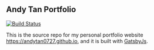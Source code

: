 ##  Andy Tan Portfolio

[![Build Status](https://travis-ci.com/andytan0727/dev-portfolio.svg?branch=master)](https://travis-ci.com/andytan0727/dev-portfolio)


This is the source repo for my personal portfolio website <https://andytan0727.github.io>, and it is built with [GatsbyJs](https://www.gatsbyjs.org/).